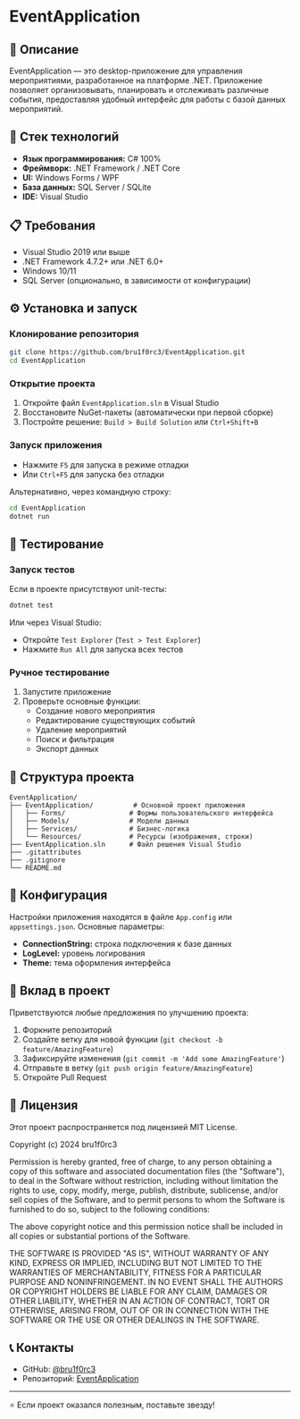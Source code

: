 # EventApplication

## 📝 Описание

EventApplication — это desktop-приложение для управления мероприятиями, разработанное на платформе .NET. Приложение позволяет организовывать, планировать и отслеживать различные события, предоставляя удобный интерфейс для работы с базой данных мероприятий.

## 🚀 Стек технологий

- **Язык программирования:** C# 100%
- **Фреймворк:** .NET Framework / .NET Core
- **UI:** Windows Forms / WPF
- **База данных:** SQL Server / SQLite
- **IDE:** Visual Studio

## 📋 Требования

- Visual Studio 2019 или выше
- .NET Framework 4.7.2+ или .NET 6.0+
- Windows 10/11
- SQL Server (опционально, в зависимости от конфигурации)

## ⚙️ Установка и запуск

### Клонирование репозитория

```bash
git clone https://github.com/bru1f0rc3/EventApplication.git
cd EventApplication
```

### Открытие проекта

1. Откройте файл `EventApplication.sln` в Visual Studio
2. Восстановите NuGet-пакеты (автоматически при первой сборке)
3. Постройте решение: `Build > Build Solution` или `Ctrl+Shift+B`

### Запуск приложения

- Нажмите `F5` для запуска в режиме отладки
- Или `Ctrl+F5` для запуска без отладки

Альтернативно, через командную строку:

```bash
cd EventApplication
dotnet run
```

## 🧪 Тестирование

### Запуск тестов

Если в проекте присутствуют unit-тесты:

```bash
dotnet test
```

Или через Visual Studio:
- Откройте `Test Explorer` (`Test > Test Explorer`)
- Нажмите `Run All` для запуска всех тестов

### Ручное тестирование

1. Запустите приложение
2. Проверьте основные функции:
   - Создание нового мероприятия
   - Редактирование существующих событий
   - Удаление мероприятий
   - Поиск и фильтрация
   - Экспорт данных

## 📁 Структура проекта

```
EventApplication/
├── EventApplication/          # Основной проект приложения
│   ├── Forms/                # Формы пользовательского интерфейса
│   ├── Models/               # Модели данных
│   ├── Services/             # Бизнес-логика
│   └── Resources/            # Ресурсы (изображения, строки)
├── EventApplication.sln      # Файл решения Visual Studio
├── .gitattributes
├── .gitignore
└── README.md
```

## 🔧 Конфигурация

Настройки приложения находятся в файле `App.config` или `appsettings.json`. Основные параметры:

- **ConnectionString:** строка подключения к базе данных
- **LogLevel:** уровень логирования
- **Theme:** тема оформления интерфейса

## 🤝 Вклад в проект

Приветствуются любые предложения по улучшению проекта:

1. Форкните репозиторий
2. Создайте ветку для новой функции (`git checkout -b feature/AmazingFeature`)
3. Зафиксируйте изменения (`git commit -m 'Add some AmazingFeature'`)
4. Отправьте в ветку (`git push origin feature/AmazingFeature`)
5. Откройте Pull Request

## 📄 Лицензия

Этот проект распространяется под лицензией MIT License.

Copyright (c) 2024 bru1f0rc3

Permission is hereby granted, free of charge, to any person obtaining a copy
of this software and associated documentation files (the "Software"), to deal
in the Software without restriction, including without limitation the rights
to use, copy, modify, merge, publish, distribute, sublicense, and/or sell
copies of the Software, and to permit persons to whom the Software is
furnished to do so, subject to the following conditions:

The above copyright notice and this permission notice shall be included in all
copies or substantial portions of the Software.

THE SOFTWARE IS PROVIDED "AS IS", WITHOUT WARRANTY OF ANY KIND, EXPRESS OR
IMPLIED, INCLUDING BUT NOT LIMITED TO THE WARRANTIES OF MERCHANTABILITY,
FITNESS FOR A PARTICULAR PURPOSE AND NONINFRINGEMENT. IN NO EVENT SHALL THE
AUTHORS OR COPYRIGHT HOLDERS BE LIABLE FOR ANY CLAIM, DAMAGES OR OTHER
LIABILITY, WHETHER IN AN ACTION OF CONTRACT, TORT OR OTHERWISE, ARISING FROM,
OUT OF OR IN CONNECTION WITH THE SOFTWARE OR THE USE OR OTHER DEALINGS IN THE
SOFTWARE.

## 📞 Контакты

- GitHub: [@bru1f0rc3](https://github.com/bru1f0rc3)
- Репозиторий: [EventApplication](https://github.com/bru1f0rc3/EventApplication)

---

⭐ Если проект оказался полезным, поставьте звезду!
